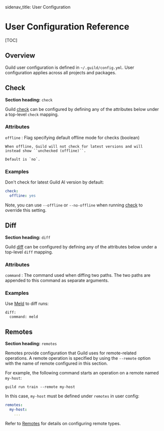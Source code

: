 sidenav_title: User Configuration

# User Configuration Reference

[TOC]

## Overview

Guild user configuration is defined in `~/.guild/config.yml`. User
configuration applies across all projects and packages.

## Check

**Section heading:** `check`

Guild [check](cmd:check) can be configured by defining any of the
attributes below under a top-level `check` mapping.

### Attributes

`offline`
: Flag specifying default offline mode for checks (boolean)

    When offline, Guild will not check for latest versions and will
    instead show ``unchecked (offline)``.

    Default is `no`.

### Examples

Don't check for latest Guild AI version by default:

``` yaml
check:
  offline: yes
```

Note, you can use `--offline` or `--no-offline` when running
[check](cmd:check) to override this setting.

## Diff

**Section heading:** `diff`

Guild [diff](cmd:diff) can be configured by defining any of the
attributes below under a top-level `diff` mapping.

### Attributes

`command`
: The command used when diffing two paths. The two paths are appended
  to this command as separate arguments.

### Examples

Use [Meld](ref:meld) to diff runs:

```
diff:
  command: meld
```

## Remotes

**Section heading:** `remotes`

Remotes provide configuration that Guild uses for remote-related
operations. A remote operation is specified by using the `--remote`
option with the name of remote configured in this section.

For example, the following command starts an operation on a remote
named `my-host`:

```command
guild run train --remote my-host
```

In this case, `my-host` must be defined under `remotes` in user
config:

``` yaml
remotes:
  my-host:
    ...
```

Refer to [Remotes](remotes.md) for details on configuring remote
types.
